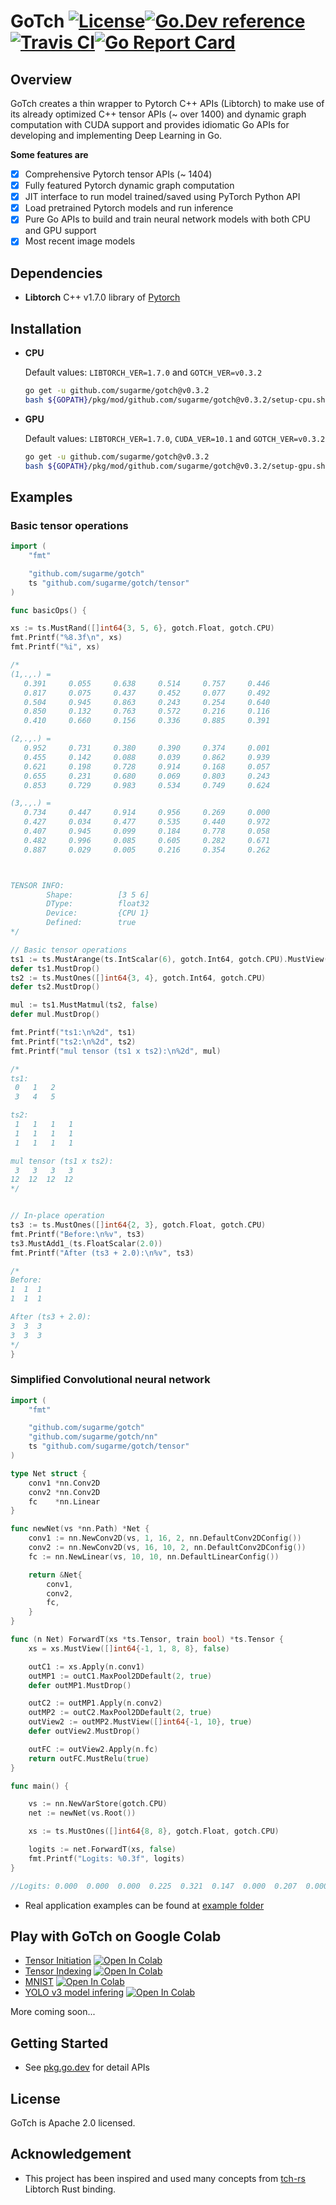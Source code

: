 # GoTch [![License](https://img.shields.io/:license-apache-blue.svg)](https://opensource.org/licenses/Apache-2.0)[![Go.Dev reference](https://img.shields.io/badge/go.dev-reference-007d9c?logo=go&logoColor=white&style=flat-square)](https://pkg.go.dev/github.com/sugarme/gotch?tab=doc)[![Travis CI](https://api.travis-ci.org/sugarme/gotch.svg?branch=master)](https://travis-ci.org/sugarme/gotch)[![Go Report Card](https://goreportcard.com/badge/github.com/sugarme/gotch)](https://goreportcard.com/report/github.com/sugarme/gotch) 


## Overview

GoTch creates a thin wrapper to Pytorch C++ APIs (Libtorch) to make use of its already optimized C++ tensor APIs (~ over 1400) and dynamic graph computation with CUDA support and provides idiomatic Go APIs for developing and implementing Deep Learning in Go.

**Some features are**
- [x] Comprehensive Pytorch tensor APIs (~ 1404) 
- [x] Fully featured Pytorch dynamic graph computation
- [x] JIT interface to run model trained/saved using PyTorch Python API
- [x] Load pretrained Pytorch models and run inference
- [x] Pure Go APIs to build and train neural network models with both CPU and GPU support
- [x] Most recent image models

## Dependencies

- **Libtorch** C++ v1.7.0 library of [Pytorch](https://pytorch.org/)


## Installation

- **CPU**

    Default values: `LIBTORCH_VER=1.7.0` and `GOTCH_VER=v0.3.2`

    ```bash
    go get -u github.com/sugarme/gotch@v0.3.2
    bash ${GOPATH}/pkg/mod/github.com/sugarme/gotch@v0.3.2/setup-cpu.sh

    ```

- **GPU**

    Default values: `LIBTORCH_VER=1.7.0`, `CUDA_VER=10.1` and `GOTCH_VER=v0.3.2`

    ```bash
    go get -u github.com/sugarme/gotch@v0.3.2
    bash ${GOPATH}/pkg/mod/github.com/sugarme/gotch@v0.3.2/setup-gpu.sh

    ```

## Examples

### Basic tensor operations

```go
import (
	"fmt"

	"github.com/sugarme/gotch"
	ts "github.com/sugarme/gotch/tensor"
)

func basicOps() {

xs := ts.MustRand([]int64{3, 5, 6}, gotch.Float, gotch.CPU)
fmt.Printf("%8.3f\n", xs)
fmt.Printf("%i", xs)

/*
(1,.,.) =
   0.391     0.055     0.638     0.514     0.757     0.446  
   0.817     0.075     0.437     0.452     0.077     0.492  
   0.504     0.945     0.863     0.243     0.254     0.640  
   0.850     0.132     0.763     0.572     0.216     0.116  
   0.410     0.660     0.156     0.336     0.885     0.391  

(2,.,.) =
   0.952     0.731     0.380     0.390     0.374     0.001  
   0.455     0.142     0.088     0.039     0.862     0.939  
   0.621     0.198     0.728     0.914     0.168     0.057  
   0.655     0.231     0.680     0.069     0.803     0.243  
   0.853     0.729     0.983     0.534     0.749     0.624  

(3,.,.) =
   0.734     0.447     0.914     0.956     0.269     0.000  
   0.427     0.034     0.477     0.535     0.440     0.972  
   0.407     0.945     0.099     0.184     0.778     0.058  
   0.482     0.996     0.085     0.605     0.282     0.671  
   0.887     0.029     0.005     0.216     0.354     0.262  



TENSOR INFO:
        Shape:          [3 5 6]
        DType:          float32
        Device:         {CPU 1}
        Defined:        true
*/

// Basic tensor operations
ts1 := ts.MustArange(ts.IntScalar(6), gotch.Int64, gotch.CPU).MustView([]int64{2, 3}, true)
defer ts1.MustDrop()
ts2 := ts.MustOnes([]int64{3, 4}, gotch.Int64, gotch.CPU)
defer ts2.MustDrop()

mul := ts1.MustMatmul(ts2, false)
defer mul.MustDrop()

fmt.Printf("ts1:\n%2d", ts1)
fmt.Printf("ts2:\n%2d", ts2)
fmt.Printf("mul tensor (ts1 x ts2):\n%2d", mul)

/*
ts1:
 0   1   2  
 3   4   5  

ts2:
 1   1   1   1  
 1   1   1   1  
 1   1   1   1  

mul tensor (ts1 x ts2):
 3   3   3   3  
12  12  12  12  
*/


// In-place operation
ts3 := ts.MustOnes([]int64{2, 3}, gotch.Float, gotch.CPU)
fmt.Printf("Before:\n%v", ts3)
ts3.MustAdd1_(ts.FloatScalar(2.0))
fmt.Printf("After (ts3 + 2.0):\n%v", ts3)

/*
Before:
1  1  1  
1  1  1  

After (ts3 + 2.0):
3  3  3  
3  3  3  
*/
}
```

### Simplified Convolutional neural network

```go
import (
    "fmt"

    "github.com/sugarme/gotch"
    "github.com/sugarme/gotch/nn"
    ts "github.com/sugarme/gotch/tensor"
)

type Net struct {
    conv1 *nn.Conv2D
    conv2 *nn.Conv2D
    fc    *nn.Linear
}

func newNet(vs *nn.Path) *Net {
    conv1 := nn.NewConv2D(vs, 1, 16, 2, nn.DefaultConv2DConfig())
    conv2 := nn.NewConv2D(vs, 16, 10, 2, nn.DefaultConv2DConfig())
    fc := nn.NewLinear(vs, 10, 10, nn.DefaultLinearConfig())

    return &Net{
        conv1,
        conv2,
        fc,
    }
}

func (n Net) ForwardT(xs *ts.Tensor, train bool) *ts.Tensor {
    xs = xs.MustView([]int64{-1, 1, 8, 8}, false)

    outC1 := xs.Apply(n.conv1)
    outMP1 := outC1.MaxPool2DDefault(2, true)
    defer outMP1.MustDrop()

    outC2 := outMP1.Apply(n.conv2)
    outMP2 := outC2.MaxPool2DDefault(2, true)
    outView2 := outMP2.MustView([]int64{-1, 10}, true)
    defer outView2.MustDrop()

    outFC := outView2.Apply(n.fc)
    return outFC.MustRelu(true)
}

func main() {

    vs := nn.NewVarStore(gotch.CPU)
    net := newNet(vs.Root())

    xs := ts.MustOnes([]int64{8, 8}, gotch.Float, gotch.CPU)

    logits := net.ForwardT(xs, false)
    fmt.Printf("Logits: %0.3f", logits)
}

//Logits: 0.000  0.000  0.000  0.225  0.321  0.147  0.000  0.207  0.000  0.000
```

- Real application examples can be found at [example folder](example/README.md) 

## Play with GoTch on Google Colab

- [Tensor Initiation](example/basic) <a href="https://colab.research.google.com/github/sugarme/nb/blob/master/tensor/tensor-initiation.ipynb" target="_parent"><img src="https://colab.research.google.com/assets/colab-badge.svg" alt="Open In Colab"/></a>
- [Tensor Indexing](example/basic) <a href="https://colab.research.google.com/github/sugarme/nb/blob/master/tensor/tensor-indexing.ipynb" target="_parent"><img src="https://colab.research.google.com/assets/colab-badge.svg" alt="Open In Colab"/></a>
- [MNIST](example/mnist) <a href="https://colab.research.google.com/github/sugarme/nb/blob/master/mnist/mnist.ipynb" target="_parent"><img src="https://colab.research.google.com/assets/colab-badge.svg" alt="Open In Colab"/></a>
- [YOLO v3 model infering](example/yolo) <a href="https://colab.research.google.com/github/sugarme/nb/blob/master/yolo/yolo.ipynb" target="_parent"><img src="https://colab.research.google.com/assets/colab-badge.svg" alt="Open In Colab"/></a>

More coming soon...

## Getting Started

- See [pkg.go.dev](https://pkg.go.dev/github.com/sugarme/gotch?tab=doc) for detail APIs 

## License

GoTch is Apache 2.0 licensed.

## Acknowledgement

- This project has been inspired and used many concepts from [tch-rs](https://github.com/LaurentMazare/tch-rs)
    Libtorch Rust binding. 



